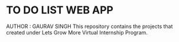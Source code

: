 # TO DO LIST WEB APP
AUTHOR : GAURAV SINGH
This repository contains the projects that created under Lets Grow More Virtual Internship Program.